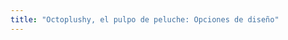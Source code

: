 ```yaml
---
title: "Octoplushy, el pulpo de peluche: Opciones de diseño"
---
```


<DesignOptions design='octoplushy' />

